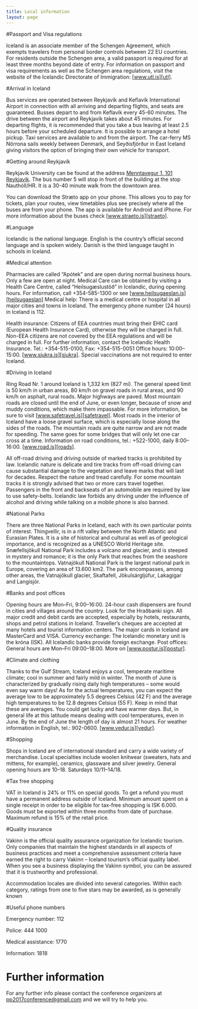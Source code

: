 ```yaml
---
title: Local information
layout: page
---
```


#Passport and Visa regulations

Iceland is an associate member of the Schengen Agreement, which exempts
travelers from personal border controls between 22 EU countries. For residents
outside the Schengen area, a valid passport is required for at least three
months beyond date of entry. For information on passport and visa requirements
as well as the Schengen area regulations, visit the website of the Icelandic
Directorate of Immigration: [www.utl.is][utl].

#Arrival in Iceland

Bus services are operated between Reykjavík and Keflavík International Airport
in connection with all arriving and departing flights, and seats are guaranteed.
Busses depart to and from Keflavík every 45-60 minutes. The drive between the
airport and Reykjavík takes about 45 minutes. For departing flights, it is
recommended that you take a bus leaving at least 2.5 hours before your scheduled
departure. It is possible to arrange a hotel pickup. Taxi services are available
to and from the airport. The car-ferry MS Nörrona sails weekly between Denmark,
and Seyðisfjörður in East Iceland giving visitors the option of bringing their
own vehicle for transport.

#Getting around Reykjavík

Reykjavík University can be found at the address [Menntavegur 1, 101
Reykjavík][maptouniversity]. The bus number 5 will stop in front of the building
at the stop Nauthóll/HR. It is a 30-40 minute walk from the downtown area.

You can download the Stræto app on your phone. This allows you to pay for
tickets, plan your routes, view timetables plus see precisely where all the
buses are from your phone. The app is available for Android and iPhone. For more
information about the buses check [www.straeto.is][straeto].

#Language

Icelandic is the national language. English is the country’s official second
language and is spoken widely. Danish is the third language taught in schools in
Iceland.

#Medical attention

Pharmacies are called “Apótek” and are open during normal business hours. Only a
few are open at night. Medical Care can be obtained by visiting a Health Care
Centre, called “Heilsugæslustöð” in Icelandic, during opening hours. For
information, call +354-585-1300 or see [www.heilsugaeslan.is][heilsugaeslan]
Medical help: There is a medical centre or hospital in all major cities and
towns in Iceland. The emergency phone number (24 hours) in Iceland is 112.

Health insurance: Citizens of EEA countries must bring their EHIC card (European
Health Insurance Card), otherwise they will be charged in full. Non-EEA citizens
are not covered by the EEA regulations and will be charged in full. For further
information, contact the Icelandic Health Insurance. Tel.: +354-515-0100, Fax:
+354-515-0051 Office hours: 10:00–15:00. [www.sjukra.is][sjukra]. Special
vaccinations are not required to enter Iceland.

#Driving in Iceland

Ring Road Nr. 1 around Iceland is 1,332 km (827 mi). The general speed limit is
50 km/h in urban areas, 80 km/h on gravel roads in rural areas, and 90 km/h on
asphalt, rural roads. Major highways are paved. Most mountain roads are closed
until the end of June, or even longer, because of snow and muddy conditions,
which make them impassable. For more information, be sure to visit
[www.safetravel.is][safetravel]. Most roads in the interior of Iceland have a
loose gravel surface, which is especially loose along the sides of the roads.
The mountain roads are quite narrow and are not made for speeding. The same goes
for some bridges that will only let one car cross at a time. Information on road
conditions, tel.: +522-1000, daily 8:00–16:00. [www.road.is][roads].

All off-road driving and driving outside of marked tracks is prohibited by law.
Icelandic nature is delicate and tire tracks from off-road driving can cause
substantial damage to the vegetation and leave marks that will last for decades.
Respect the nature and tread carefully. For some mountain tracks it is strongly
advised that two or more cars travel together. Passengers in the front and
backseats of an automobile are required by law to use safety-belts. Icelandic
law forbids any driving under the influence of alcohol and driving while talking
on a mobile phone is also banned.

#National Parks

There are three National Parks in Iceland, each with its own particular points
of interest. Thingvellir, is in a rift valley between the North Atlantic and
Eurasian Plates. It is a site of historical and cultural as well as of
geological importance, and is recognized as a UNESCO World Heritage site.
Snæfellsjökull National Park includes a volcano and glacier, and is steeped in
mystery and romance; it is the only Park that reaches from the seashore to the
mountaintops. Vatnajökull National Park is the largest national park in Europe,
covering an area of 13.600 km2. The park encompasses, among other areas, the
Vatnajökull glacier, Skaftafell, Jökulsárgljúfur, Lakagígar and Langisjór.

#Banks and post offices

Opening hours are Mon–Fri, 9:00–16:00. 24-hour cash dispensers are found in
cities and villages around the country. Look for the Hraðbanki sign. All major
credit and debit cards are accepted, especially by hotels, restaurants, shops
and petrol stations in Iceland. Traveller’s cheques are accepted at many hotels
and tourist information centers. The major cards in Iceland are MasterCard and
VISA. Currency exchange: The Icelandic monetary unit is the króna (ISK). All
Icelandic banks provide foreign exchange. Post offices: General hours are
Mon–Fri 09:00–18:00. More on [www.postur.is][postur].

#Climate and clothing

Thanks to the Gulf Stream, Iceland enjoys a cool, temperate maritime climate;
cool in summer and fairly mild in winter. The month of June is characterized by
gradually rising daily high temperatures – some would even say warm days! As for
the actual temperatures, you can expect the average low to be approximately 5.5
degrees Celsius (42 F) and the average high temperatures to be 12.8 degrees
Celsius (55 F). Keep in mind that these are averages. You could get lucky and
have warmer days. But, in general life at this latitude means dealing with cool
temperatures, even in June. By the end of June the length of day is almost 21
hours. For weather information in English, tel.: 902-0600.
[www.vedur.is][vedur].

#Shopping

Shops in Iceland are of international standard and carry a wide variety of
merchandise. Local specialties include woolen knitwear (sweaters, hats and
mittens, for example), ceramics, glassware and silver jewelry. General opening
hours are 10–18. Saturdays 10/11–14/18.

#Tax free shopping

VAT in Iceland is 24% or 11% on special goods. To get a refund you must have a
permanent address outside of Iceland. Minimum amount spent on a single receipt
in order to be eligible for tax-free shopping is ISK 6.000. Goods must be
exported within three months from date of purchase. Maximum refund is 15% of the
retail price.

#Quality insurance

Vakinn is the official quality assurance organization for Icelandic tourism.
Only companies that maintain the highest standards in all aspects of business
practices and meet a comprehensive assessment criteria have earned the right to
carry Vakinn – Iceland tourism’s official quality label. When you see a business
displaying the Vakinn symbol, you can be assured that it is trustworthy and
professional.

Accommodation locales are divided into several categories. Within each category,
ratings from one to five stars may be awarded, as is generally known

#Useful phone numbers

Emergency number: 112

Police: 444 1000

Medical assistance: 1770

Information: 1818

# Further information

For any further info please contact the conference organizers at
pp2017conference@gmail.com and we will try to help you.

[maptouniversity]: https://www.google.is/maps/place/Reykjavik+University/@64.1261982,-21.9331785,15z/data=!4m5!3m4!1s0x48d60b4e184b7e19:0xb87126c26f3d3420!8m2!3d64.1237635!4d-21.9269558
[straeto]: www.straeto.is/en
[heilsugaeslan]: www.heilsugaeslan.is
[roads]: www.road.is
[vedur]: http://en.vedur.is
[utl]: www.utl.is/english
[sjukra]: www.sjukra.is
[safetravel]: www.safetravel.is
[postur]: www.postur.is/en

